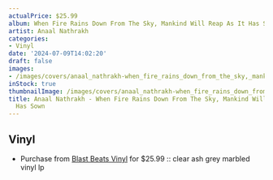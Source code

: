 ```yaml
---
actualPrice: $25.99
album: When Fire Rains Down From The Sky, Mankind Will Reap As It Has Sown
artist: Anaal Nathrakh
categories:
- Vinyl
date: '2024-07-09T14:02:20'
draft: false
images:
- /images/covers/anaal_nathrakh-when_fire_rains_down_from_the_sky,_mankind_will_reap_as_it_has_sown.jpg
inStock: true
thumbnailImage: /images/covers/anaal_nathrakh-when_fire_rains_down_from_the_sky,_mankind_will_reap_as_it_has_sown-thumb.jpg
title: Anaal Nathrakh - When Fire Rains Down From The Sky, Mankind Will Reap As It
  Has Sown
---
```


## Vinyl
* Purchase from [Blast Beats Vinyl](https://blastbeatsvinyl.com/products/anaal-nathrakh-when-fire-rains-down-from-the-sky-mankind-will-reap-as-it-has-sown-clear-ash-grey-marbled-vinyl-lp) for $25.99 :: clear ash grey marbled vinyl lp
